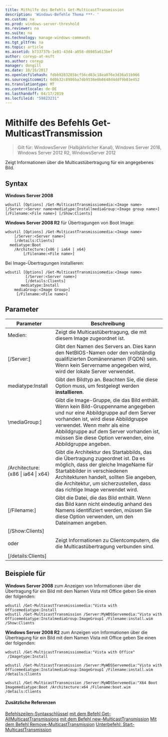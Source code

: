 ```yaml
---
title: Mithilfe des Befehls Get-MulticastTransmission
description: 'Windows-Befehle Thema ***- '
ms.custom: na
ms.prod: windows-server-threshold
ms.reviewer: na
ms.suite: na
ms.technology: manage-windows-commands
ms.tgt_pltfrm: na
ms.topic: article
ms.assetid: b733737b-1e81-43d4-a058-d6985a613bef
author: coreyp-at-msft
ms.author: coreyp
manager: dongill
ms.date: 10/16/2017
ms.openlocfilehash: fdbb9283285bcf56cd83c18ea076e3d36a51b966
ms.sourcegitcommit: 0d0b32c8986ba7db9536e0b8648d4ddf9b03e452
ms.translationtype: MT
ms.contentlocale: de-DE
ms.lasthandoff: 04/17/2019
ms.locfileid: "59823231"
---
```

# <a name="using-the-get-multicasttransmission-command"></a>Mithilfe des Befehls Get-MulticastTransmission

>Gilt für: WindowsServer (Halbjährlicher Kanal), Windows Server 2016, Windows Server 2012 R2, WindowsServer 2012

Zeigt Informationen über die Multicastübertragung für ein angegebenes Bild.
## <a name="syntax"></a>Syntax
**Windows Server 2008**
```
wdsutil [Options] /Get-MulticastTransmissiomedia:<Image name> [/Server:<Server name>mediatype:InstallmediaGroup:<Image group name>] 
[/Filename:<File name>] [/Show:Clients]
```
**Windows Server 2008 R2** für Übertragungen von Boot Image:
```
wdsutil [Options] /Get-MulticastTransmissiomedia:<Image name>
    [/Server:<Server name>]
    [/details:Clients]
  mediatype:Boot
    /Architecture:{x86 | ia64 | x64}
        [/Filename:<File name>]
```
Bei Image-Übertragungen installieren:
```
wdsutil [Options] /Get-MulticastTransmissiomedia:<Image name>
         [/Server:<Server name>]
         [/details:Clients]
       mediatype:Install
    mediaGroup:<Image Group>]
     [/Filename:<File name>]
```
## <a name="parameters"></a>Parameter
|Parameter|Beschreibung|
|-------|--------|
Medien:<Image name>|Zeigt die Multicastübertragung, die mit diesem Image zugeordnet ist.|
|[/Server:<Server name>]|Gibt den Namen des Servers an. Dies kann den NetBIOS-Namen oder den vollständig qualifizierten Domänennamen (FQDN) sein. Wenn kein Servername angegeben wird, wird der lokale Server verwendet.|
mediatype:Install|Gibt den Bildtyp an. Beachten Sie, die diese Option muss, um festgelegt werden **installieren**.|
|\mediaGroup:<Image group name>]|Gibt die Image-Gruppe, die das Bild enthält. Wenn kein Bild-Gruppenname angegeben und nur eine Abbildgruppe auf dem Server vorhanden ist, wird diese Abbildgruppe verwendet. Wenn mehr als eine Abbildgruppe auf dem Server vorhanden ist, müssen Sie diese Option verwenden, eine Abbildgruppe angeben.|
|/Architecture:{x86 &#124; ia64 &#124; x64}|Gibt die Architektur des Startabbilds, das die Übertragung zugeordnet ist. Da es möglich, dass der gleiche ImageName für Startabbilder in verschiedenen Architekturen handelt, sollten Sie angeben, die Architektur, um sicherzustellen, dass das richtige Image verwendet wird.|
|[/Filename:<File name>]|Gibt die Datei, die das Bild enthält. Wenn das Bild kann nicht eindeutig anhand des Namens identifiziert werden, müssen Sie diese Option verwenden, um den Dateinamen angeben.|
|[/Show:Clients]<br /><br />oder<br /><br />[/details:Clients]|Zeigt Informationen zu Clientcomputern, die die Multicastübertragung verbunden sind.|
## <a name="BKMK_examples"></a>Beispiele für
**Windows Server 2008** zum Anzeigen von Informationen über die Übertragung für ein Bild mit dem Namen Vista mit Office geben Sie einen der folgenden:
```
wdsutil /Get-MulticastTransmissiomedia:"Vista with Officemediatype:Install
wdsutil /Get-MulticastTransmission /Server:MyWDSServemedia:"Vista with Officemediatype:InstalmediaGroup:ImageGroup1 /Filename:install.wim /Show:Clients
```
**Windows Server 2008 R2** zum Anzeigen von Informationen über die Übertragung für ein Bild mit dem Namen Vista mit Office geben Sie einen der folgenden:
```
wdsutil /Get-MulticastTransmissiomedia:"Vista with Office"
 /Imagetype:Install
```
```
wdsutil /Get-MulticastTransmission /Server:MyWDSServemedia:"Vista with Officemediatype:InstalmediaGroup:ImageGroup1 /Filename:install.wim /details:Clients
```
```
wdsutil /Get-MulticastTransmission /Server:MyWDSServemedia:"X64 Boot Imagemediatype:Boot /Architecture:x64 /Filename:boot.wim /details:Clients
```
#### <a name="additional-references"></a>Zusätzliche Referenzen
[Befehlszeilen-Syntaxschlüssel](command-line-syntax-key.md)
[mit dem Befehl Get-AllMulticastTransmissions](using-the-get-allmulticasttransmissions-command.md)
[mit dem Befehl new-MulticastTransmission](using-the-new-multicasttransmission-command.md) 
 [Mit dem Befehl Remove-MulticastTransmission](using-the-remove-multicasttransmission-command.md)
[Unterbefehl: Start-MulticastTransmission](subcommand-start-multicasttransmission.md)
